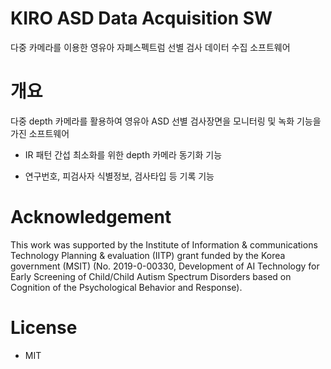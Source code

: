# KIRO ASD Data Acquisition SW
다중 카메라를 이용한 영유아 자폐스펙트럼 선별 검사 데이터 수집 소프트웨어


# 개요
다중 depth 카메라를 활용하여 영유아 ASD 선별 검사장면을 모니터링 및 녹화 기능을 가진 소프트웨어
- IR 패턴 간섭 최소화를 위한 depth 카메라 동기화 기능
  
- 연구번호, 피검사자 식별정보, 검사타입 등 기록 기능

# Acknowledgement
This work was supported by the Institute of Information & communications Technology Planning & evaluation (IITP) grant funded by the Korea government (MSIT) (No. 2019-0-00330, Development of AI Technology for Early Screening of Child/Child Autism Spectrum Disorders based on Cognition of the Psychological Behavior and Response).

# License
- MIT


